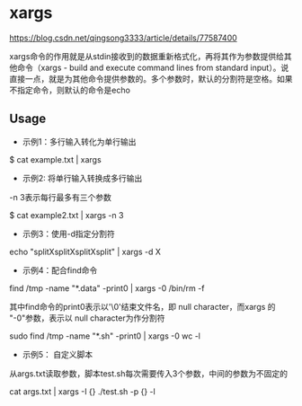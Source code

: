 # xargs

https://blog.csdn.net/qingsong3333/article/details/77587400

xargs命令的作用就是从stdin接收到的数据重新格式化，再将其作为参数提供给其他命令（xargs - build and execute command lines from standard input）。说直接一点，就是为其他命令提供参数的。多个参数时，默认的分割符是空格。如果不指定命令，则默认的命令是echo

## Usage

* 示例1：多行输入转化为单行输出

$ cat example.txt | xargs

* 示例2: 将单行输入转换成多行输出

-n 3表示每行最多有三个参数

$ cat example2.txt | xargs -n 3

* 示例3：使用-d指定分割符

echo "splitXsplitXsplitXsplit" | xargs -d X

* 示例4：配合find命令

find /tmp -name "*.data" -print0 | xargs -0 /bin/rm -f

其中find命令的print0表示以'\0'结束文件名，即 null character，而xargs 的 "-0"参数，表示以 null character为作分割符

sudo find /tmp -name "*.sh" -print0 | xargs -0 wc -l

* 示例5： 自定义脚本

从args.txt读取参数，脚本test.sh每次需要传入3个参数，中间的参数为不固定的

cat args.txt | xargs -I {} ./test.sh -p {} -l
